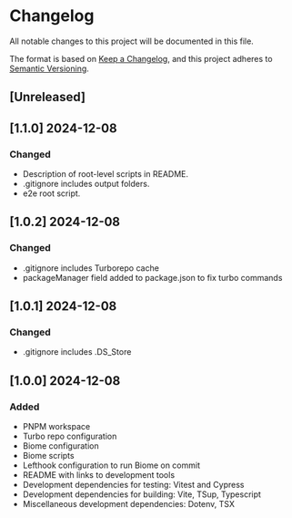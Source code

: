 # Changelog

All notable changes to this project will be documented in this file.

The format is based on [Keep a Changelog](https://keepachangelog.com/en/1.1.0/),
and this project adheres to [Semantic Versioning](https://semver.org/spec/v2.0.0.html).

## [Unreleased]

## [1.1.0] 2024-12-08

### Changed

- Description of root-level scripts in README.
- .gitignore includes output folders.
- e2e root script.

## [1.0.2] 2024-12-08

### Changed

- .gitignore includes Turborepo cache
- packageManager field added to package.json to fix turbo commands

## [1.0.1] 2024-12-08

### Changed

- .gitignore includes .DS_Store

## [1.0.0] 2024-12-08

### Added

- PNPM workspace
- Turbo repo configuration
- Biome configuration
- Biome scripts
- Lefthook configuration to run Biome on commit
- README with links to development tools
- Development dependencies for testing: Vitest and Cypress
- Development dependencies for building: Vite, TSup, Typescript
- Miscellaneous development dependencies: Dotenv, TSX